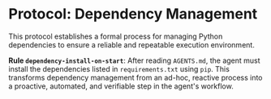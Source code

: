 # Protocol: Dependency Management

This protocol establishes a formal process for managing Python dependencies to ensure a reliable and repeatable execution environment.

**Rule `dependency-install-on-start`**: After reading `AGENTS.md`, the agent must install the dependencies listed in `requirements.txt` using `pip`. This transforms dependency management from an ad-hoc, reactive process into a proactive, automated, and verifiable step in the agent's workflow.
